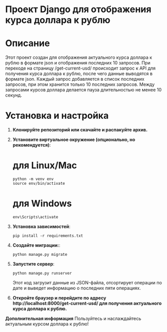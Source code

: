 # Проект Django для отображения курса доллара к рублю
# Описание

Этот проект создан для отображения актуального курса доллара к рублю в формате json и отображения последних 10 запросов. При переходе на страницу /get-current-usd/ происходит запрос к API для получения курса доллара к рублю, после чего данные выводятся в формате json. Каждый запрос добавляется в список последних запросов, при этом хранится только 10 последних запросов. Между запросами курсов доллара делается пауза длительностью не менее 10 секунд.

# Установка и настройка

1. **Клонируйте репозиторий или скачайте и распакуйте архив.**
2. **Установите виртуальное окружение (опционально, но рекомендуется)**:
   # для Linux/Mac
   ```
   python -m venv env
   source env/bin/activate
   ```
   # для Windows
   ```
   env\Scripts\activate  
   ```
4. **Установка зависимостей**: 
    ```
    pip install -r requirements.txt
    ```
2. **Создайте миграции:**: 
    ```
    python manage.py migrate
    ```
3. **Запустите сервер**: 
    ```
    python manage.py runserver
    ```
    Этот код загрузит данные из JSON-файла, отсортирует операции по дате и выведет информацию о последних пяти операциях.

4. **Откройте браузер и перейдите по адресу http://localhost:8000/get-current-usd/ для получения актуального курса доллара к рублю.**

**Дополнительная информация**
Пользуйтесь и наслаждайтесь актуальным курсом доллара к рублю!
